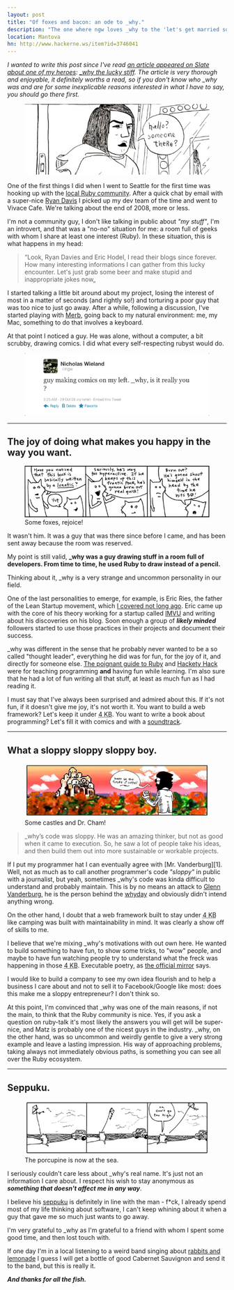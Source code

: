 ```yaml
---
layout: post
title: "Of foxes and bacon: an ode to _why."
description: "The one where ngw loves _why to the 'let's get married soon' level."
location: Mantova
hn: http://www.hackerne.ws/item?id=3746041
---
```

_I wanted to write this post since I've read [an article appeared on Slate about one of my heroes](http://www.slate.com/articles/technology/technology/2012/03/ruby_ruby_on_rails_and__why_the_disappearance_of_one_of_the_world_s_most_beloved_computer_programmers_.html): [\_why the lucky stiff](http://en.wikipedia.org/wiki/Why_the_lucky_stiff). The article is very thorough and enjoyable, it definitely worths a read, so if you don't know who \_why was and are for some inexplicable reasons interested in what I have to say, you should go there first._

<figure>
  <img src="/images/3/why_himself.jpg" class="border" />
</figure>

One of the first things I did when I went to Seattle for the first time was hooking up with the [local Ruby community](http://www.seattlerb.org/). After a quick chat by email with a super-nice [Ryan Davis](http://zenspider.com) I picked up my dev team of the time and went to Vivace Cafe. We're talking about the end of 2008, more or less.

I'm not a community guy, I don't like talking in public about _"my stuff"_, I'm an introvert, and that was a "no-no" situation for me: a room full of geeks with whom I share at least one interest (Ruby). In these situation, this is what happens in my head:

<blockquote>&ldquo;Look, Ryan Davies and Eric Hodel, I read their blogs since forever. How many interesting informations I can gather from this lucky encounter. Let's just grab some beer and make stupid and inappropriate jokes now&bdquo;</blockquote>

I started talking a little bit around about my project, losing the interest of most in a matter of seconds (and rightly so!) and torturing a poor guy that was too nice to just go away. After a while, following a discussion, I've started playing with [Merb](http://www.merbivore.com/), going back to my natural environment: me, my Mac, something to do that involves a keyboard.

At that point I noticed a guy. He was alone, without a computer, a bit scrubby, drawing comics. I did what every self-respecting rubyst would do.

<figure>
  <img src="/images/3/why_is_it_you.jpg" />
</figure>

***

## The joy of doing what makes you happy in the way you want. ##

<figure>
  <img src="/images/3/foxes.jpg" />
	<figcaption>Some foxes, rejoice!</figcaption>
</figure>

It wasn't him. It was a guy that was there since before I came, and has been sent away because the room was reserved. 

My point is still valid, **\_why was a guy drawing stuff in a room full of developers. From time to time, he used Ruby to draw instead of a pencil.**

Thinking about it, \_why is a very strange and uncommon personality in our field.

One of the last personalities to emerge, for example, is Eric Ries, the father of the Lean Startup movement, which [I covered not long ago](http://nofeed.org/2012/03/08/product-management-is-dead-long-live-to-product-management.html). Eric came up with the core of his theory working for a startup called [IMVU](http://www.imvu.com/) and writing about his discoveries on his blog. Soon enough a group of _**likely minded**_ followers started to use those practices in their projects and document their success.

\_why was different in the sense that he probably never wanted to be a so called "thought leader", everything he did was for fun, for the joy of it, and directly for someone else. [The poignant guide to Ruby](http://mislav.uniqpath.com/poignant-guide/book/) and [Hackety Hack](http://hackety.com) were for teaching programming **and** having fun while learning. I'm also sure that he had a lot of fun writing all that stuff, at least as much fun as I had reading it.

I must say that I've always been surprised and admired about this. If it's not fun, if it doesn't give me joy, it's not worth it. You want to build a web framework? Let's keep it under <abbr title="Four kylobytes">4 KB</abbr>. You want to write a book about programming? Let's fill it with comics and with a [soundtrack](http://mislav.uniqpath.com/poignant-guide/soundtrack/).

***

## What a sloppy sloppy sloppy boy.

<figure>
	<img src="/images/3/dr.cham.jpg" />
	<figcaption> Some castles and Dr. Cham!</figcaption>
</figure>

<blockquote cite="http://www.slate.com/articles/technology/technology/2012/03/ruby_ruby_on_rails_and__why_the_disappearance_of_one_of_the_world_s_most_beloved_computer_programmers_.4.html">
_why’s code was sloppy. He was an amazing thinker, but not as good when it came to execution. So, he saw a lot of people take his ideas, and then build them out into more sustainable or workable projects.
</blockquote>

If I put my programmer hat I can eventually agree with [Mr. Vanderburg][1]. Well, not as much as to call another programmer's code _"sloppy"_ in public with a journalist, but yeah, sometimes \_why's code was kinda difficult to understand and probably maintain. This is by no means an attack to [Glenn Vanderburg](http://vanderburg.org), he is the person behind the [whyday](http://whyday.org/) and obviously didn't intend anything wrong.

On the other hand, I doubt that a web framework built to stay under <abbr title="Four kylobytes">4 KB</abbr> like camping was built with maintainability in mind. It was clearly a show off of skills to me.

<script src="https://gist.github.com/2161200.js"> </script>

I believe that we're mixing \_why's motivations with out own here. He wanted to build something to have fun, to show some tricks, to "wow" people, and maybe to have fun watching people try to understand what the freck was happening in those <abbr title="Four kylobytes">4 KB</abbr>. Executable poetry, as [the official mirror](https://github.com/whymirror) says.

I would like to build a company to see my own idea flourish and to help a business I care about and not to sell it to Facebook/Google like most: does this make me a sloppy entrepreneur? I don't think so.

At this point, I'm convinced that \_why was one of the main reasons, if not the main, to think that the Ruby community is nice. Yes, if you ask a question on ruby-talk it's most likely the answers you will get will be super-nice, and Matz is probably one of the nicest guys in the industry. \_why, on the other hand, was so uncommon and weirdly gentle to give a very strong example and leave a lasting impression. His way of approaching problems, taking always not immediately obvious paths, is something you can see all over the Ruby ecosystem.

*** 

## Seppuku.

<figure>
  <img src="/images/3/porcupine.jpg" />
	<figcaption>The porcupine is now at the sea.</figcaption>
</figure>

I seriously couldn't care less about \_why's real name. It's just not an information I care about. I respect his wish to stay anonymous as _**something that doesn't affect me in any way**_.

I believe his [seppuku](http://en.wikipedia.org/wiki/Seppuku) is definitely in line with the man - f\*ck, I already spend most of my life thinking about software, I can't keep whining about it when a guy that gave me so much just wants to go away.

I'm very grateful to \_why as I'm grateful to a friend with whom I spent some good time, and then lost touch with.

If one day I'm in a local listening to a weird band singing about [rabbits and lemonade](http://viewsourcecode.org/why/lyrics/theThirstyCups.html) I guess I will get a bottle of good Cabernet Sauvignon and send it to the band, but this is really it.

__*And thanks for all the fish.*__